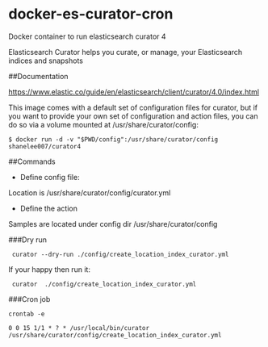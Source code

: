 # docker-es-curator-cron
Docker container to run elasticsearch curator 4

Elasticsearch Curator helps you curate, or manage, your Elasticsearch indices and snapshots


##Documentation

https://www.elastic.co/guide/en/elasticsearch/client/curator/4.0/index.html

This image comes with a default set of configuration files for curator,
but if you want to provide your own set of configuration and action files, you can do so via a volume mounted at /usr/share/curator/config:

```
$ docker run -d -v "$PWD/config":/usr/share/curator/config shanelee007/curator4
```


##Commands

* Define config file:

Location is /usr/share/curator/config/curator.yml

* Define the action

Samples are located under config dir /usr/share/curator/config

###Dry run
```
 curator --dry-run ./config/create_location_index_curator.yml
```

If your happy then run it:


```
 curator  ./config/create_location_index_curator.yml

```

###Cron job

```crontab -e```

```
0 0 15 1/1 * ? * /usr/local/bin/curator /usr/share/curator/config/create_location_index_curator.yml
```


